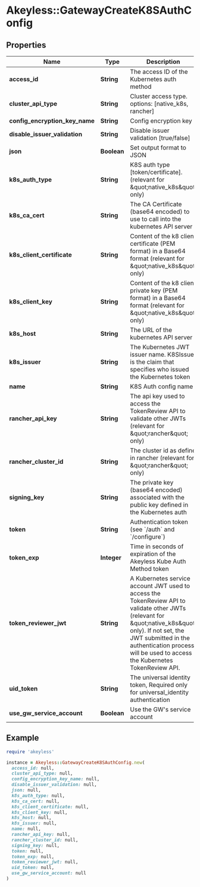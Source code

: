 # Akeyless::GatewayCreateK8SAuthConfig

## Properties

| Name | Type | Description | Notes |
| ---- | ---- | ----------- | ----- |
| **access_id** | **String** | The access ID of the Kubernetes auth method |  |
| **cluster_api_type** | **String** | Cluster access type. options: [native_k8s, rancher] | [optional][default to &#39;native_k8s&#39;] |
| **config_encryption_key_name** | **String** | Config encryption key | [optional] |
| **disable_issuer_validation** | **String** | Disable issuer validation [true/false] | [optional] |
| **json** | **Boolean** | Set output format to JSON | [optional][default to false] |
| **k8s_auth_type** | **String** | K8S auth type [token/certificate]. (relevant for \&quot;native_k8s\&quot; only) | [optional][default to &#39;token&#39;] |
| **k8s_ca_cert** | **String** | The CA Certificate (base64 encoded) to use to call into the kubernetes API server | [optional] |
| **k8s_client_certificate** | **String** | Content of the k8 client certificate (PEM format) in a Base64 format (relevant for \&quot;native_k8s\&quot; only) | [optional] |
| **k8s_client_key** | **String** | Content of the k8 client private key (PEM format) in a Base64 format (relevant for \&quot;native_k8s\&quot; only) | [optional] |
| **k8s_host** | **String** | The URL of the kubernetes API server |  |
| **k8s_issuer** | **String** | The Kubernetes JWT issuer name. K8SIssuer is the claim that specifies who issued the Kubernetes token | [optional][default to &#39;kubernetes/serviceaccount&#39;] |
| **name** | **String** | K8S Auth config name |  |
| **rancher_api_key** | **String** | The api key used to access the TokenReview API to validate other JWTs (relevant for \&quot;rancher\&quot; only) | [optional] |
| **rancher_cluster_id** | **String** | The cluster id as define in rancher (relevant for \&quot;rancher\&quot; only) | [optional] |
| **signing_key** | **String** | The private key (base64 encoded) associated with the public key defined in the Kubernetes auth |  |
| **token** | **String** | Authentication token (see &#x60;/auth&#x60; and &#x60;/configure&#x60;) | [optional] |
| **token_exp** | **Integer** | Time in seconds of expiration of the Akeyless Kube Auth Method token | [optional][default to 300] |
| **token_reviewer_jwt** | **String** | A Kubernetes service account JWT used to access the TokenReview API to validate other JWTs (relevant for \&quot;native_k8s\&quot; only). If not set, the JWT submitted in the authentication process will be used to access the Kubernetes TokenReview API. | [optional] |
| **uid_token** | **String** | The universal identity token, Required only for universal_identity authentication | [optional] |
| **use_gw_service_account** | **Boolean** | Use the GW&#39;s service account | [optional] |

## Example

```ruby
require 'akeyless'

instance = Akeyless::GatewayCreateK8SAuthConfig.new(
  access_id: null,
  cluster_api_type: null,
  config_encryption_key_name: null,
  disable_issuer_validation: null,
  json: null,
  k8s_auth_type: null,
  k8s_ca_cert: null,
  k8s_client_certificate: null,
  k8s_client_key: null,
  k8s_host: null,
  k8s_issuer: null,
  name: null,
  rancher_api_key: null,
  rancher_cluster_id: null,
  signing_key: null,
  token: null,
  token_exp: null,
  token_reviewer_jwt: null,
  uid_token: null,
  use_gw_service_account: null
)
```

